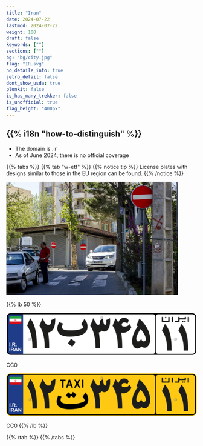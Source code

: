 ```yaml
---
title: "Iran"
date: 2024-07-22
lastmod: 2024-07-22
weight: 100
draft: false
keywords: [""]
sections: [""]
bg: "bg/city.jpg"
flag: "IR.svg"
no_detaile_info: true
jetro_detail: false
dont_show_usda: true
plonkit: false
is_has_many_trekker: false
is_unofficial: true
flag_height: "400px"
---
```


<div class="main-description country-description">
    <h2 class="section-title">{{% i18n "how-to-distinguish" %}}</h2>
    <ul class="rule-list">
        <li>The domain is <span class="quiz">.ir</span></li>
        <li>As of June 2024, there is no official coverage</li>
    </ul>
</div>

{{% tabs %}}
{{% tab "w-etf" %}}
{{% notice tip %}}
License plates with designs similar to those in the EU region can be found.
{{% /notice %}}

<div class="googlemap-if">
<img src="./road.jpg" width="90%">
</div>

{{% lb 50 %}}

![](Iran_private_vehicle_number_plate.svg)

CC0

![](Iran_taxi_number_plate.svg)

CC0
{{% /lb %}}

{{% /tab %}}
{{% /tabs %}}
